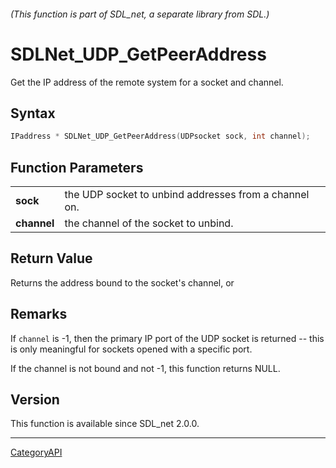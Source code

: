 ###### (This function is part of SDL_net, a separate library from SDL.)
# SDLNet_UDP_GetPeerAddress

Get the IP address of the remote system for a socket and channel.

## Syntax

```c
IPaddress * SDLNet_UDP_GetPeerAddress(UDPsocket sock, int channel);

```

## Function Parameters

|                 |                                                       |
| --------------- | ----------------------------------------------------- |
| **sock**        | the UDP socket to unbind addresses from a channel on. |
| **channel**     | the channel of the socket to unbind.                  |

## Return Value

Returns the address bound to the socket's channel, or

## Remarks

If `channel` is -1, then the primary IP port of the UDP socket is returned
-- this is only meaningful for sockets opened with a specific port.

If the channel is not bound and not -1, this function returns NULL.

## Version

This function is available since SDL_net 2.0.0.

----
[CategoryAPI](CategoryAPI)

